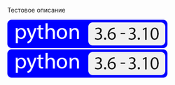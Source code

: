 Тестовое описание

[![Python](python.png)](https://pypi.org/project/widelearning/)  [![Python](python.png)](https://pypi.org/project/widelearning/)
